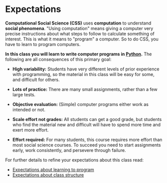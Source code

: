 # Expectations

**Computational Social Science (CSS)** uses **computation** to understand **social phenomena**.  "Using computation" means giving a computer very precise instructions about what steps to follow to calculate something of interest.  This is what it means to "program" a computer.  So to do CSS, you have to learn to program computers.  

**In this class you will learn to write computer programs in [Python](https://www.python.org/).**  The following are all consequences of this primary goal:  

- **High variability:** Students have very different levels of prior experience with programming, so the material in this class will be easy for some, and difficult for others.
  
- **Lots of practice:** There are many small assignments, rather than a few large tests.  
  
- **Objective evaluation:** (Simple) computer programs either work as intended or not.  

- **Scale effort not grades:** All students can get a good grade, but students who find the material new and difficult will have to spend more time and exert more effort.  

- **Effort required:** For many students, this course requires more effort than most social science courses.  To succeed you need to start assignments early, work consistently, and persevere through failure.  

For further details to refine your expectations about this class read:  

- [Expectations about learning to program](expectations-programming.md)  
- [Expectations about class structure](expectations-class.md)

